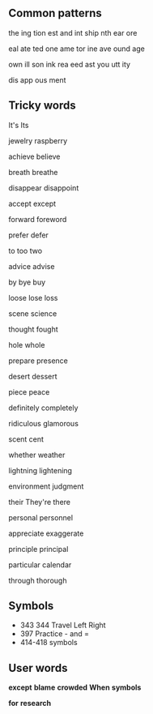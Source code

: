 ## Common patterns

the   ing   tion   est   and   int   ship   nth   ear   ore

eal   ate   ted   one   ame   tor   ine   ave   ound   age 

own   ill   son   ink   rea   eed   ast   you   utt   ity 

dis   app  ous   ment

## Tricky words

It's Its

jewelry raspberry

achieve believe

breath breathe

disappear disappoint

accept except

forward foreword 

prefer defer

to too two

advice advise

by bye buy

loose lose loss

scene science 

thought fought

hole whole

prepare presence

desert dessert

piece peace

definitely completely

ridiculous glamorous

scent cent

whether weather

lightning lightening

environment judgment

their They're there 

personal personnel

appreciate exaggerate

principle principal

particular calendar

through thorough 

## Symbols

* 343 344  Travel Left Right
* 397 Practice - and =
* 414-418 symbols

## User words

**except**	**blame**	**crowded**	**When**	**symbols**	

**for**  **research** 
